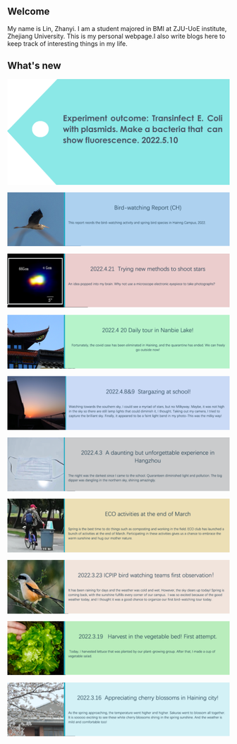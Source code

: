## Welcome 

  My name is Lin, Zhanyi. 
  I am a student majored in BMI at ZJU-UoE institute, Zhejiang University. This is my personal webpage.I also write blogs here to keep track of interesting things in my life.
  
  
  
 
 
## What's new

[![](/tags/2022.5.10/pic/tag.png)](/tags/2022.5.10/ecoli_plasmid.html)

[![](/Activity_by_time/2022.4.29/pic/网站标签格式.png)](/Activity_by_time/2022.4.29/bird_watching_report.html)

[![](/Activity_by_time/2022.4.21/pic/网站标签格式.png)](/Activity_by_time/2022.4.21/star_gazing.html)

[![](/Activity_by_time/4.20/pic/网站标签格式.png)](/Activity_by_time/4.20/nanbeilake.html)

[![](/Activity_by_time/2022.4.9/pic/网站标签格式.png)](/Activity_by_time/2022.4.9/stargazing.html)

[![](/Activity_by_time/2022.4.3/pic/网站标签格式.png)](/Activity_by_time/2022.4.3/experience_in_hangzhou.html)

[![](/Activity_by_time/2022.3.27/pic/网站标签格式.png)](/Activity_by_time/2022.3.27/ECO_activity.html)

[![](/Activity_by_time/2022.3.23/pic/网站标签格式.png)](/Activity_by_time/2022.3.23/bird_watching.html)

[![](/Activity_by_time/2022.3.19/pic/网站标签格式.png)](/Activity_by_time/2022.3.19/vegetable_harvest.html)

[![](/Activity_by_time/2022.3.18/未标题-22.png)](/Activity_by_time/2022.3.18/cherry_blossom.html)

